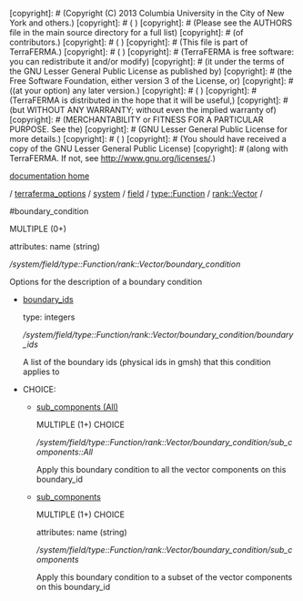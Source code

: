 [copyright]: # (Copyright (C) 2013 Columbia University in the City of New York and others.)
[copyright]: # ( )
[copyright]: # (Please see the AUTHORS file in the main source directory for a full list)
[copyright]: # (of contributors.)
[copyright]: # ( )
[copyright]: # (This file is part of TerraFERMA.)
[copyright]: # ( )
[copyright]: # (TerraFERMA is free software: you can redistribute it and/or modify)
[copyright]: # (it under the terms of the GNU Lesser General Public License as published by)
[copyright]: # (the Free Software Foundation, either version 3 of the License, or)
[copyright]: # ((at your option) any later version.)
[copyright]: # ( )
[copyright]: # (TerraFERMA is distributed in the hope that it will be useful,)
[copyright]: # (but WITHOUT ANY WARRANTY; without even the implied warranty of)
[copyright]: # (MERCHANTABILITY or FITNESS FOR A PARTICULAR PURPOSE. See the)
[copyright]: # (GNU Lesser General Public License for more details.)
[copyright]: # ( )
[copyright]: # (You should have received a copy of the GNU Lesser General Public License)
[copyright]: # (along with TerraFERMA. If not, see <http://www.gnu.org/licenses/>.)

[documentation home](Documentation)

/ [terraferma_options](../../../../../terraferma_options) / [system](../../../../system) / [field](../../../field) / [type::Function](../../type__Function) / [rank::Vector](../rank__Vector) /

#boundary_condition

MULTIPLE (0+) 

attributes: name (string) 

*/system/field/type::Function/rank::Vector/boundary_condition*

Options for the description of a boundary condition

* [boundary_ids](boundary_condition/boundary_ids "child")

    type: integers

    */system/field/type::Function/rank::Vector/boundary_condition/boundary_ids*

    A list of the boundary ids (physical ids in gmsh) that this condition applies to  

* CHOICE:
    * [sub_components (All)](boundary_condition/sub_components__All "child")

        MULTIPLE (1+) CHOICE 

        */system/field/type::Function/rank::Vector/boundary_condition/sub_components::All*

        Apply this boundary condition to all the vector components on this boundary_id

    * [sub_components](boundary_condition/sub_components "child")

        MULTIPLE (1+) CHOICE 

        attributes: name (string) 

        */system/field/type::Function/rank::Vector/boundary_condition/sub_components*

        Apply this boundary condition to a subset of the vector components on this boundary_id

[autogenerated]: # (This file was automatically generated from the schema file:/home/cwilson/repos/github/TerraFERMA/TerraFERMA/buckettools/schemas/function.rng.)

